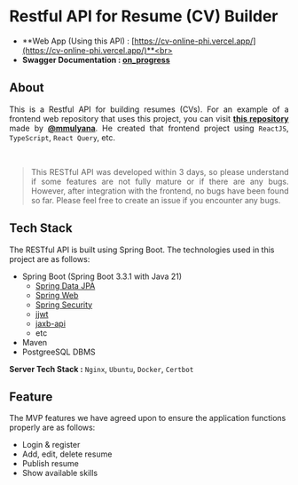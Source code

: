 # Restful API for Resume (CV) Builder 
- **Web App (Using this API) : [https://cv-online-phi.vercel.app/](https://cv-online-phi.vercel.app/)**<br>
- **Swagger Documentation : [on_progress](https://masih_proses/)**

## About <a name="about"></a>
<p align="justify"> This is a Restful API for building resumes (CVs). For an example of a frontend web repository that uses this project, you can visit  <a href="https://github.com/mmulyana/cv-online"><b>this repository</b></a> made by <a href="https://github.com/mmulyana"><b>@mmulyana</b></a>. He created that frontend project using <code>ReactJS</code>, <code>TypeScript</code>, <code>React Query</code>, etc.</p>
<br>

>  <p align="justify">This RESTful API was developed within 3 days, so please understand if some features are not fully mature or if there are any bugs. However, after integration with the frontend, no bugs have been found so far. Please feel free to create an issue if you encounter any bugs.</p>

## Tech Stack <a name="stack"></a>
The RESTful API is built using Spring Boot. The technologies used in this project are as follows:
- Spring Boot (Spring Boot 3.3.1 with Java 21)
    - <a href="https://github.com/spring-projects/spring-data-jpa">Spring Data JPA</a>
    - <a href="https://github.com/spring-projects/spring-boot">Spring Web</a>
    - <a href="https://github.com/spring-projects/spring-security">Spring Security</a>
    - <a href="https://github.com/jwtk/jjwt">jjwt</a>
    - <a href="https://github.com/jakartaee/jaxb-api">jaxb-api</a>
    - etc
- Maven
- PostgreeSQL DBMS

**Server Tech Stack :** `Nginx`, `Ubuntu`, `Docker`, `Certbot`


## Feature <a name="feature"></a>
The MVP features we have agreed upon to ensure the application functions properly are as follows:
- Login & register
- Add, edit, delete resume
- Publish resume
- Show available skills
